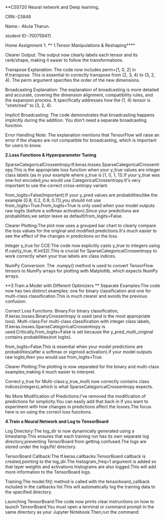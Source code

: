 **CS5720 Neural network and Deep learning,

CRN:-23848

Name:- Akula Tharun.

student ID:-700759411.

Home Assignment 1.
**
1.Tensor Manipulations & Reshaping****

Clearer Output: The output now clearly labels each tensor and its rank/shape, making it easier to follow the transformations.

Transpose Explanation: The code now includes perm=[1, 0, 2] in tf.transpose. This is essential to correctly transpose from (2, 3, 4) to (3, 2, 4). The perm argument specifies the order of the new dimensions.

Broadcasting Explanation: The explanation of broadcasting is more detailed and accurate, covering the dimension alignment, compatibility rules, and the expansion process. It specifically addresses how the (1, 4) tensor is "stretched" to (3, 2, 4).

Implicit Broadcasting: The code demonstrates that broadcasting happens implicitly during the addition. You don't need a separate broadcasting function.

Error Handling Note: The explanation mentions that TensorFlow will raise an error if the shapes are not compatible for broadcasting, which is important for users to know.

**2.Loss Functions & Hyperparameter Tuning**

SparseCategoricalCrossentropy:tf.keras.losses.SparseCategoricalCrossentropy.This is the appropriate loss function when your y_true values are integer class labels (as in your example where y_true is [1, 0, 1, 1]).If your y_true was one-hot encoded,you would use CategoricalCrossentropy.It's very important to use the correct cross-entropy variant.

from_logits=False(Important):If your y_pred values are probabilities(like the example [0.8, 0.2, 0.9, 0.7]),you should not use from_logits=True.From_logits=True is only used when your model outputs raw logits (before a softmax activation).Since your predictions are probabilities,we set(or leave as default)from_logits=False.

Clearer Plotting:The plot now uses a grouped bar chart to clearly compare the loss values for the original and modified predictions.It's much easier to see the effect of the changes in predictions on the loss.

Integer y_true for CCE:The code now explicitly casts y_true to integers using tf.cast(y_true, tf.int32).This is crucial for SparseCategoricalCrossentropy to work correctly when your true labels are class indices.

NumPy Conversion: The .numpy() method is used to convert TensorFlow tensors to NumPy arrays for plotting with Matplotlib, which expects NumPy arrays.

**3.Train a Model with Different Optimizers
**
Separate Examples:The code now has two distinct examples: one for binary classification and one for multi-class classification.This is much clearer and avoids the previous confusion.

Correct Loss Functions:
   Binary:For binary classification, tf.keras.losses.BinaryCrossentropy is used (and is the most appropriate loss).
   Multi-class:For multi-class classification with integer class labels, tf.keras.losses.SparseCategoricalCrossentropy is used.Critically,from_logits=False is set because the y_pred_multi_original contains probabilities(not logits).
   
from_logits=False:This is essential when your model predictions are probabilities(after a softmax or sigmoid activation).If your model outputs raw logits,then you would use from_logits=True.

Clearer Plotting:The plotting is now separated for the binary and multi-class examples,making it much easier to interpret.

Correct y_true for Multi-class:y_true_multi now correctly contains class indices(integers),which is what SparseCategoricalCrossentropy expects.

No More Modification of Predictions:I've removed the modification of predictions for simplicity.You can easily add that back in if you want to experiment with how changes in predictions affect the losses.The focus here is on using the correct loss functions.

**4.Train a Neural Network and Log to TensorBoard**

Log Directory:The log_dir is now dynamically generated using a timestamp.This ensures that each training run has its own separate log directory,preventing TensorBoard from getting confused.The logs are stored under the logs/fit/ directory.

TensorBoard Callback:The tf.keras.callbacks.TensorBoard callback is created,pointing to the log_dir.The histogram_freq=1 argument is added so that layer weights and activations histograms are also logged.This will add more information to the TensorBoard logs.

Training:The model.fit() method is called with the tensorboard_callback included in the callbacks list.This will automatically log the training data to the specified directory.

Launching TensorBoard:The code now prints clear instructions on how to launch TensorBoard.You must open a terminal or command prompt in the same directory as your Jupyter Notebook.Then,run the command:

